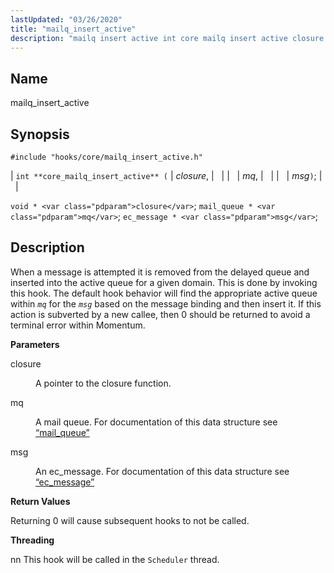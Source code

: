 ```yaml
---
lastUpdated: "03/26/2020"
title: "mailq_insert_active"
description: "mailq insert active int core mailq insert active closure mq msg void closure mail queue mq ec message msg When a message is attempted it is removed from the delayed queue and inserted into the active queue for a given domain This is done by invoking this hook The default..."
---
```


<a name="hooks.core.mailq_insert_active"></a> 
## Name

mailq_insert_active

## Synopsis

`#include "hooks/core/mailq_insert_active.h"`

| `int **core_mailq_insert_active** (` | <var class="pdparam">closure</var>, |   |
|   | <var class="pdparam">mq</var>, |   |
|   | <var class="pdparam">msg</var>`)`; |   |

`void * <var class="pdparam">closure</var>`;
`mail_queue * <var class="pdparam">mq</var>`;
`ec_message * <var class="pdparam">msg</var>`;<a name="idp35976160"></a> 
## Description

When a message is attempted it is removed from the delayed queue and inserted into the active queue for a given domain. This is done by invoking this hook. The default hook behavior will find the appropriate active queue within *`mq`* for the *`msg`* based on the message binding and then insert it. If this action is subverted by a new callee, then 0 should be returned to avoid a terminal error within Momentum.

**<a name="idp35978640"></a> Parameters**

<dl class="variablelist">

<dt>closure</dt>

<dd>

A pointer to the closure function.

</dd>

<dt>mq</dt>

<dd>

A mail queue. For documentation of this data structure see [“mail_queue”](/momentum/3/3-api/structs-mail-queue)

</dd>

<dt>msg</dt>

<dd>

An ec_message. For documentation of this data structure see [“ec_message”](/momentum/3/3-api/structs-ec-message)

</dd>

</dl>

**<a name="idp36629744"></a> Return Values**

Returning 0 will cause subsequent hooks to not be called.

**<a name="idp36630688"></a> Threading**

nn This hook will be called in the `Scheduler` thread.